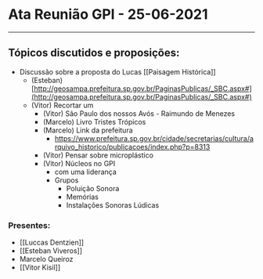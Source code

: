 # Ata Reunião GPI - 25-06-2021
---

## Tópicos discutidos e proposições:

- Discussão sobre a proposta do Lucas [[Paisagem Histórica]]
	- (Esteban) [http://geosampa.prefeitura.sp.gov.br/PaginasPublicas/_SBC.aspx#](http://geosampa.prefeitura.sp.gov.br/PaginasPublicas/_SBC.aspx#)
	- (Vitor) Recortar um 
		- (Vitor) São Paulo dos nossos Avós - Raimundo de Menezes
		- (Marcelo) Livro Tristes Trópicos
		- (Marcelo) Link da prefeitura
			- https://www.prefeitura.sp.gov.br/cidade/secretarias/cultura/arquivo_historico/publicacoes/index.php?p=8313
		- (Vitor) Pensar sobre microplástico
		- (Vitor) Núcleos no GPI
			- com uma liderança
			- Grupos
				- Poluição Sonora
				- Memórias
				- Instalações Sonoras Lúdicas

### Presentes:
- [[Luccas Dentzien]]
- [[Esteban Viveros]]
- Marcelo Queiroz
- [[Vitor Kisil]]